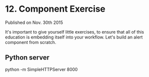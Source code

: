 # 12. Component Exercise

Published on Nov. 30th 2015

It's important to give yourself little exercises, to ensure that all of this education is embedding itself into your workflow. Let's build an alert component from scratch.

## Python server
python -m SimpleHTTPServer 8000

